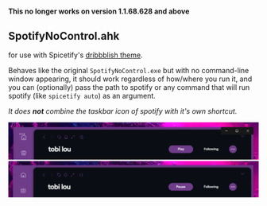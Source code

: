 #### This no longer works on version 1.1.68.628 and above

## SpotifyNoControl.ahk
for use with Spicetify's [dribbblish theme](https://github.com/morpheusthewhite/spicetify-themes/tree/master/Dribbblish).

Behaves like the original `SpotifyNoControl.exe` but with no command-line window appearing, it should work regardless of how/where you run it, and you can (optionally) pass the path to spotify or any command that will run spotify (like `spicetify auto`) as an argument.

*It does **not** combine the taskbar icon of spotify with it's own shortcut.*

![Without](./screenshots/without.png)
![With](./screenshots/with.png)
